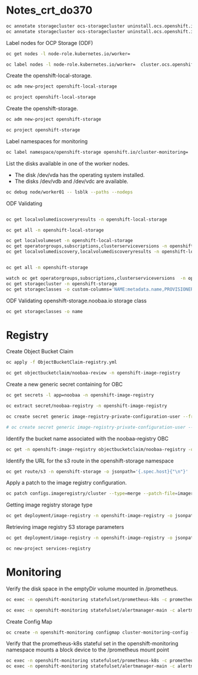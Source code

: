 # Notes_crt_do370

```sh
oc annotate storagecluster ocs-storagecluster uninstall.ocs.openshift.io/cleanup-policy="retain" --overwrite
oc annotate storagecluster ocs-storagecluster uninstall.ocs.openshift.io/mode="forced" --overwrite
```

Label nodes for OCP Storage (ODF)

```sh
oc get nodes -l node-role.kubernetes.io/worker=
```

```sh
oc label nodes -l node-role.kubernetes.io/worker=  cluster.ocs.openshift.io/openshift-storage=
```

Create the openshift-local-storage.

```sh
oc adm new-project openshift-local-storage

oc project openshift-local-storage
```

Create the openshift-storage.

```sh
oc adm new-project openshift-storage

oc project openshift-storage
```

Label namespaces for monitoring

```sh
oc label namespace/openshift-storage openshift.io/cluster-monitoring=
```

List the disks available in one of the worker nodes.
 - The disk /dev/vda has the operating system installed.
 - The disks /dev/vdb and /dev/vdc are available.

```sh
oc debug node/worker01 -- lsblk --paths --nodeps
```

ODF Validating 

```sh

oc get localvolumediscoveryresults -n openshift-local-storage

oc get all -n openshift-local-storage

oc get localvolumeset -n openshift-local-storage
oc get operatorgroups,subscriptions,clusterserviceversions -n openshift-local-storage
oc get localvolumediscovery,localvolumediscoveryresults -n openshift-local-storage


oc get all -n openshift-storage

watch oc get operatorgroups,subscriptions,clusterserviceversions  -n openshift-storage
oc get storagecluster -n openshift-storage
oc get storageclasses -o custom-columns='NAME:metadata.name,PROVISIONER:provisioner'

```

ODF Validating openshift-storage.noobaa.io storage class

```sh
oc get storageclasses -o name
```

# Registry

Create Object Bucket Claim


```sh
oc apply -f ObjectBucketClaim-registry.yml

oc get objectbucketclaim/noobaa-review -n openshift-image-registry
```
Create a new generic secret containing for OBC

```sh
oc get secrets -l app=noobaa -n openshift-image-registry

oc extract secret/noobaa-registry -n openshift-image-registry

oc create secret generic image-registry-private-configuration-user --from-literal=REGISTRY_STORAGE_S3_ACCESSKEY=myaccesskey --from-literal=REGISTRY_STORAGE_S3_SECRETKEY=mysecretkey --namespace openshift-image-registry

# oc create secret generic image-registry-private-configuration-user --from-literal=KEY1=value1 --from-literal=KEY2=value2 --namespace openshift-image-registry
```

Identify the bucket name associated with the noobaa-registry OBC

```sh
oc get -n openshift-image-registry objectbucketclaim/noobaa-registry -o jsonpath='{.spec.bucketName}{"\n"}'
```

Identify the URL for the s3 route in the openshift-storage namespace

```sh
oc get route/s3 -n openshift-storage -o jsonpath='{.spec.host}{"\n"}'
```

Apply a patch to the image registry configuration.

```sh
oc patch configs.imageregistry/cluster --type=merge --patch-file=imageregistry-patch.yaml
```

Getting image registry storage type

```sh
oc get deployment/image-registry -n openshift-image-registry -o jsonpath='{.spec.template.spec.containers[*].env}' | jq -r '.[] | select(.name == "REGISTRY_STORAGE") | [.name , .value] | @tsv'
```

Retrieving image registry S3 storage parameters

```sh
oc get deployment/image-registry -n openshift-image-registry -o jsonpath='{.spec.template.spec.containers[*].env}' | jq -r '.[] | select(.name | startswith("REGISTRY_STORAGE_S3")) | [.name , .value] | @tsv'
```

```sh
oc new-project services-registry
```

# Monitoring

Verify the disk space in the emptyDir volume mounted in /prometheus.

```sh
oc exec -n openshift-monitoring statefulset/prometheus-k8s -c prometheus -- df -h /prometheus

oc exec -n openshift-monitoring statefulset/alertmanager-main -c alertmanager -- df -h /alertmanager
```

Create Config Map

```sh
oc create -n openshift-monitoring configmap cluster-monitoring-config --from-file config.yaml=metrics-storage.yml
```

Verify that the prometheus-k8s stateful set in the openshift-monitoring namespace mounts a block device to the /prometheus mount point

```sh
oc exec -n openshift-monitoring statefulset/prometheus-k8s -c prometheus -- df -h /prometheus
oc exec -n openshift-monitoring statefulset/alertmanager-main -c alertmanager -- df -h /alertmanager
```
